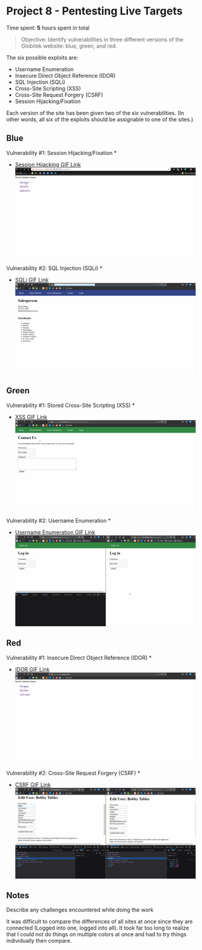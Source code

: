 # Project 8 - Pentesting Live Targets

Time spent: **5** hours spent in total

> Objective: Identify vulnerabilities in three different versions of the Globitek website: blue, green, and red.

The six possible exploits are:
* Username Enumeration
* Insecure Direct Object Reference (IDOR)
* SQL Injection (SQLi)
* Cross-Site Scripting (XSS)
* Cross-Site Request Forgery (CSRF)
* Session Hijacking/Fixation

Each version of the site has been given two of the six vulnerabilities. (In other words, all six of the exploits should be assignable to one of the sites.)

## Blue

Vulnerability #1: Session Hijacking/Fixation
*
  - [Session Hijacking GIF Link](https://github.com/HaTeMaiL/CodePath_Authentic8/blob/master/LivePenTest/imgs/SH.gif)
![Session Hijacking](https://github.com/HaTeMaiL/CodePath_Authentic8/blob/master/LivePenTest/imgs/SH.gif)

Vulnerability #2: SQL Injection (SQLi)
*
  - [SQLi GIF Link](https://github.com/HaTeMaiL/CodePath_Authentic8/blob/master/LivePenTest/imgs/SQLI.gif)
![SQLi](https://github.com/HaTeMaiL/CodePath_Authentic8/blob/master/LivePenTest/imgs/SQLI.gif)


## Green

Vulnerability #1: Stored Cross-Site Scripting (XSS)
*
  - [XSS GIF Link](https://github.com/HaTeMaiL/CodePath_Authentic8/blob/master/LivePenTest/imgs/XSS.gif)
![XSS](https://github.com/HaTeMaiL/CodePath_Authentic8/blob/master/LivePenTest/imgs/XSS.gif)

Vulnerability #2: Username Enumeration
*
  - [Username Enumeration GIF Link](https://github.com/HaTeMaiL/CodePath_Authentic8/blob/master/LivePenTest/imgs/UE.gif)
![Username Enumeration](https://github.com/HaTeMaiL/CodePath_Authentic8/blob/master/LivePenTest/imgs/UE.gif)


## Red

Vulnerability #1: Insecure Direct Object Reference (IDOR)
*
  - [IDOR GIF Link](https://github.com/HaTeMaiL/CodePath_Authentic8/blob/master/LivePenTest/imgs/IDOR.gif)
![IDOR](https://github.com/HaTeMaiL/CodePath_Authentic8/blob/master/LivePenTest/imgs/IDOR.gif)

Vulnerability #2: Cross-Site Request Forgery (CSRF)
*
  - [CSRF GIF Link](https://github.com/HaTeMaiL/CodePath_Authentic8/blob/master/LivePenTest/imgs/CSRF.gif)
![CSRF](https://github.com/HaTeMaiL/CodePath_Authentic8/blob/master/LivePenTest/imgs/CSRF.gif)


## Notes

Describe any challenges encountered while doing the work

It was difficult to compare the differences of all sites at once since they are connected (Logged into one, logged into all). It took far too long to realize that I could not do things on multiple colors at once and had to try things individually then compare.
